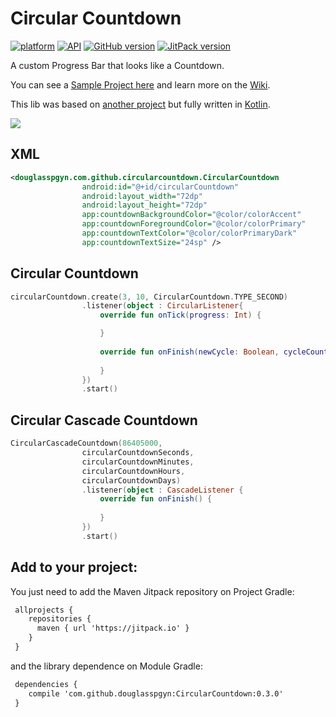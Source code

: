# Circular Countdown

[![platform](https://img.shields.io/badge/plataform-Android-brightgreen.svg)](https://www.android.com)
[![API](https://img.shields.io/badge/API-16%2B-brightgreen.svg?style=flat)](https://android-arsenal.com/api?level=16)
[![GitHub version](https://badge.fury.io/gh/douglasspgyn%2FCircularCountdown.svg)](https://badge.fury.io/gh/douglasspgyn%2FCircularCountdown)
[![JitPack version](https://jitpack.io/v/douglasspgyn/CircularCountdown.svg)](https://jitpack.io/#douglasspgyn/CircularCountdown)

A custom Progress Bar that looks like a Countdown.

You can see a [Sample Project here](https://github.com/douglasspgyn/CircularCountdownSample) and learn more on the [Wiki](https://github.com/douglasspgyn/CircularCountdown/wiki).

This lib was based on [another project](https://github.com/douglasspgyn/TheFinalCountDownProject) but fully written in [Kotlin](http://kotlinlang.org/).

![](https://i.imgur.com/GQS4Qko.gif)

## XML

```xml
<douglasspgyn.com.github.circularcountdown.CircularCountdown
                android:id="@+id/circularCountdown"
                android:layout_width="72dp"
                android:layout_height="72dp"
                app:countdownBackgroundColor="@color/colorAccent"
                app:countdownForegroundColor="@color/colorPrimary"
                app:countdownTextColor="@color/colorPrimaryDark"
                app:countdownTextSize="24sp" />
```

## Circular Countdown

```kotlin
circularCountdown.create(3, 10, CircularCountdown.TYPE_SECOND)
                .listener(object : CircularListener{
                    override fun onTick(progress: Int) {

                    }
                    
                    override fun onFinish(newCycle: Boolean, cycleCount: Int) {
                        
                    }
                })
                .start()
```

## Circular Cascade Countdown

```kotlin
CircularCascadeCountdown(86405000,
                circularCountdownSeconds,
                circularCountdownMinutes,
                circularCountdownHours,
                circularCountdownDays)
                .listener(object : CascadeListener {
                    override fun onFinish() {
                        
                    }
                })
                .start()
```

## Add to your project:

You just need to add the Maven Jitpack repository on Project Gradle:
```xml
 allprojects {
    repositories {
      maven { url 'https://jitpack.io' }
    }
 }
```

and the library dependence on Module Gradle:

```xml
 dependencies {
    compile 'com.github.douglasspgyn:CircularCountdown:0.3.0'
 }
```
